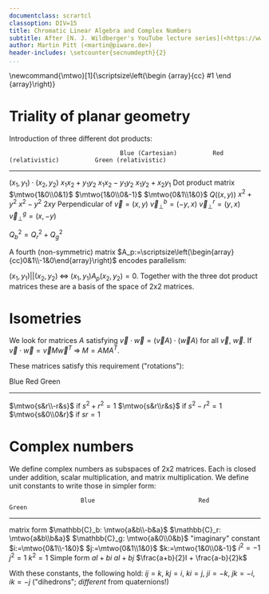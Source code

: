 ```yaml
---
documentclass: scrartcl
classoption: DIV=15
title: Chromatic Linear Algebra and Complex Numbers
subtitle: After [N. J. Wildberger's YouTube lecture series](<https://www.youtube.com/watch?v=nJdWFoliRnc&list=PL01A21B9E302D50C1&index=40>)
author: Martin Pitt (<martin@piware.de>)
header-includes: \setcounter{secnumdepth}{2}
...
```


\newcommand{\mtwo}[1]{\scriptsize\left(\begin {array}{cc} #1 \end {array}\right)}

Triality of planar geometry
===========================

Introduction of three different dot products:

                                   Blue (Cartesian)          Red (relativistic)          Green (relativistic)
----------                         ----------------          ------------------          --------------------
$(x_1,y_1)\cdot(x_2,y_2)$          $x_1x_2+y_1y_2$           $x_1x_2-y_1y_2$             $x_1y_2+x_2y_1$
Dot product matrix                 $\mtwo{1&0\\0&1}$         $\mtwo{1&0\\0&-1}$          $\mtwo{0&1\\1&0}$
$Q((x,y))$                         $x^2+y^2$                 $x^2-y^2$                   $2xy$
Perpendicular of $\vec{v}=(x,y)$   $\vec{v}_\perp^b=(-y, x)$ $\vec{v}_\perp^r=(y, x)$    $\vec{v}_\perp^g=(x, -y)$

$Q_b^2 = Q_r^2 + Q_g^2$

A fourth (non-symmetric) matrix
$A_p:=\scriptsize\left(\begin{array}{cc}0&1\\-1&0\end{array}\right)$ encodes
parallelism:

$(x_1,y_1) || (x_2,y_2) \;\Leftrightarrow\; (x_1,y_1)A_p(x_2,y_2)=0$.
Together with the three dot product matrices these are a basis of the space of
2x2 matrices.

Isometries
==========
We look for matrices $A$ satisfying $\vec{v}\cdot\vec{w}=(\vec{v}A)\cdot(\vec{w}A)$
for all $\vec{v}$, $\vec{w}$. If $\vec{v}\cdot\vec{w}=\vec{v}M\vec{w}^T \; \Rightarrow \; M=AMA^T$.

These matrices satisfy this requirement ("rotations"):

Blue                               Red                               Green
----------------                   ------------------                --------------------
$\mtwo{s&r\\-r&s}$ if $s^2+r^2=1$  $\mtwo{s&r\\r&s}$ if $s^2-r^2=1$  $\mtwo{s&0\\0&r}$ if $sr=1$

Complex numbers
===============

We define complex numbers as subspaces of 2x2 matrices.
Each is closed under addition, scalar multiplication, and matrix multiplication.
We define unit constants to write those in simpler form:

                        Blue                             Red                              Green
----------              ----------------                 ------------------               --------------------
matrix form             $\mathbb{C}_b: \mtwo{a&b\\-b&a}$ $\mathbb{C}_r: \mtwo{a&b\\b&a}$  $\mathbb{C}_g: \mtwo{a&0\\0&b}$
"imaginary" constant    $i:=\mtwo{0&1\\-1&0}$            $j:=\mtwo{0&1\\1&0}$             $k:=\mtwo{1&0\\0&-1}$
                        $i^2=-1$                         $j^2=1$                          $k^2=1$
Simple form             $aI + bi$                        $aI + bj$                        $\frac{a+b}{2}I + \frac{a-b}{2}k$

With these constants, the following hold:
$ij=k$, $kj=i$, $ki=j$, $ji=-k$, $jk=-i$, $ik=-j$ ("dihedrons"; *different* from quaternions!)


<!--- vim: ft=markdown
-->
